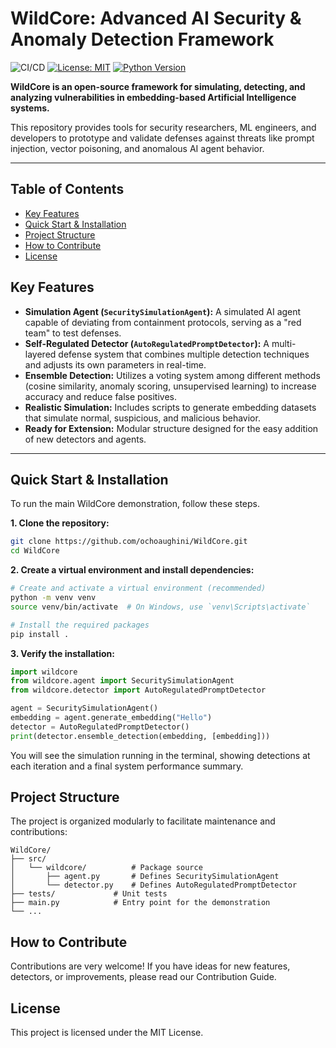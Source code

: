 # WildCore: Advanced AI Security & Anomaly Detection Framework

![CI/CD](https://github.com/ochoaughini/WildCore/actions/workflows/ci.yml/badge.svg)
[![License: MIT](https://img.shields.io/badge/License-MIT-yellow.svg)](https://opensource.org/licenses/MIT)
[![Python Version](https://img.shields.io/badge/python-3.8+-blue.svg)](https://www.python.org/downloads/)

**WildCore is an open-source framework for simulating, detecting, and analyzing vulnerabilities in embedding-based Artificial Intelligence systems.**

This repository provides tools for security researchers, ML engineers, and developers to prototype and validate defenses against threats like prompt injection, vector poisoning, and anomalous AI agent behavior.

---

## Table of Contents

- [Key Features](#key-features)
- [Quick Start & Installation](#quick-start--installation)
- [Project Structure](#project-structure)
- [How to Contribute](#how-to-contribute)
- [License](#license)

## Key Features

*   **Simulation Agent (`SecuritySimulationAgent`):** A simulated AI agent capable of deviating from containment protocols, serving as a "red team" to test defenses.
*   **Self-Regulated Detector (`AutoRegulatedPromptDetector`):** A multi-layered defense system that combines multiple detection techniques and adjusts its own parameters in real-time.
*   **Ensemble Detection:** Utilizes a voting system among different methods (cosine similarity, anomaly scoring, unsupervised learning) to increase accuracy and reduce false positives.
*   **Realistic Simulation:** Includes scripts to generate embedding datasets that simulate normal, suspicious, and malicious behavior.
*   **Ready for Extension:** Modular structure designed for the easy addition of new detectors and agents.

---

## Quick Start & Installation

To run the main WildCore demonstration, follow these steps.

**1. Clone the repository:**
```bash
git clone https://github.com/ochoaughini/WildCore.git
cd WildCore
```

**2. Create a virtual environment and install dependencies:**
```bash
# Create and activate a virtual environment (recommended)
python -m venv venv
source venv/bin/activate  # On Windows, use `venv\Scripts\activate`

# Install the required packages
pip install .
```

**3. Verify the installation:**
```python
import wildcore
from wildcore.agent import SecuritySimulationAgent
from wildcore.detector import AutoRegulatedPromptDetector

agent = SecuritySimulationAgent()
embedding = agent.generate_embedding("Hello")
detector = AutoRegulatedPromptDetector()
print(detector.ensemble_detection(embedding, [embedding]))
```


You will see the simulation running in the terminal, showing detections at each iteration and a final system performance summary.

## Project Structure

The project is organized modularly to facilitate maintenance and contributions:
```
WildCore/
├── src/
│   └── wildcore/          # Package source
│       ├── agent.py       # Defines SecuritySimulationAgent
│       └── detector.py    # Defines AutoRegulatedPromptDetector
├── tests/             # Unit tests
├── main.py            # Entry point for the demonstration
└── ...
```

## How to Contribute

Contributions are very welcome! If you have ideas for new features, detectors, or improvements, please read our Contribution Guide.

## License

This project is licensed under the MIT License.